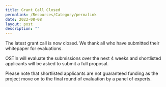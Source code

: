 ```yaml
---
title: Grant Call Closed
permalink: /Resources/Category/permalink
date: 2022-08-08
layout: post
description: ""
---
```

The latest grant call is now closed. We thank all who have submitted their whitepaper for evaluations.

OSTIn will evaluate the submissions over the next 4 weeks and shortlisted applicants will be asked to submit a full proposal. 

Please note that shortlisted applicants are not guaranteed funding as the project move on to the final round of evaluation by a panel of experts.